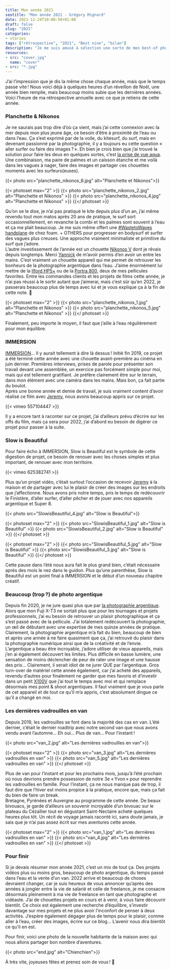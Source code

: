 ```yaml
---
title: Mon année 2021
seotitle: "Mon année 2021 - Grégory Mignard"
date: 2021-12-24T10:00:50+01:00
draft: false
slug: "2021"
categories:
- stories
tags: ["rétrospective", "2021", "Best nine", "bilan"]
description: "Je me suis amusé à sélection une sorte de mon best-of photo de l’année avec quelques moments marquants de mon année 2021."
resources:
- src: "cover.jpg"
  name: "cover"
- src: "*.jpg"
---
```


J’ai l’impression que je dis la même chose chaque année, mais que le temps passe vite ! Nous voici déjà à quelques heures d’un réveillon de Noël, une année bien remplie, mais beaucoup moins subie que les dernières années. Voici l’heure de ma rétrospective annuelle avec ce que je retiens de cette année.

### Planchette & Nikonos

Je ne saurais pas trop dire d’où ça vient, mais j’ai cette connexion avec la mer depuis mon plus jeune âge, ce besoin d’être à proximité de l’eau ou dans l’eau. Ça s’est exprimé par de la voile, du kitesurf, du surf, mais en devenant passionné par la photographie, il y a toujours eu cette question « aller surfer ou faire des images ? ». Eh bien je crois bien que j’ai trouvé la solution pour faire les deux en quelques sortes, c’est [la prise de vue aqua](https://gregorymignard.com/watershot/). Une combinaison, ma paire de palmes et un caisson étanche et me voilà dans les vagues à nager, faire des images et partager ces chouettes moments avec les surfeurs(euses).

{{< photo src="planchette_nikonos_6.jpg" alt="Planchette et Nikonos">}}

{{< photoset max="2" >}}
  {{< photo src="planchette_nikonos_2.jpg" alt="Planchette et Nikonos" >}}
  {{< photo src="planchette_nikonos_4.jpg" alt="Planchette et Nikonos" >}}
{{</ photoset >}}

Qu’on se le dise, je n’ai pas pratiqué le kite depuis plus d’un an, j’ai même revendu tout mon matos après 20 ans de pratique, le surf sort occasionnellement, en revanche la combi et les palmes sont souvent à l’eau et ça me plait beaucoup. Je me suis même offert une [#WastetoWaves handplane](https://www.foambundoran.com/wastetowaves) de chez foam. + OTHERS pour progresser en bodysurf et surfer des vagues plus creuses. Une approche vraiment minimaliste et primitive du surf que j’adore.  
L’autre investissement de l’année est un chouette [Nikonos V](https://gregorymignard.com/nikonos-v/) dont je rêvais depuis longtemps. Merci [Yannick](https://yannickschutz.com) de m’avoir permis d’en avoir un entre les mains. C’est vraiment un chouette appareil qui me permet de retrouver les bonheurs de la photographie argentique dans l’eau. J’aime énormément lui mettre de la [Ilford HP5+](https://www.digit-photo.com/ILFORD-HP5-135-400asa-36-Poses-rFNBI1574577.html?dpa_id=23) ou de la [Portra 800](https://www.digit-photo.com/KODAK-Portra-800asa-135-36Poses-rFPNK1451855.html?dpa_id=23), deux de mes pellicules favorites. Entre les commandes clients et les projets de films cette année, je n’ai pas réussi à le sortir autant que j’aimerai, mais c’est sûr qu’en 2022, je passerais beaucoup plus de temps avec lui et je vous explique ça à la fin de cette note. 🤫

{{< photoset max="2" >}}
  {{< photo src="planchette_nikonos_1.jpg" alt="Planchette et Nikonos" >}}
  {{< photo src="planchette_nikonos_5.jpg" alt="Planchette et Nikonos" >}}
{{</ photoset >}}

Finalement, peu importe le moyen, il faut que j’aille à l’eau régulièrement pour mon équilibre.

### IMMERSION

[IMMERSION](https://www.immersion-lefilm.fr)… Il y aurait tellement à dire là dessus ! Initié fin 2019, ce projet a été terminé cette année avec une chouette avant-première au cinéma en juin dernier. Premières interviews, prises de parole pour présenter son travail devant une assemblée, un exercice pas forcément simple pour moi, mais qui est tellement gratifiant. Je préfère clairement être sur le terrain, dans mon élément avec une caméra dans les mains. Mais bon, ça fait partie du boulot.  
Après une bonne année et demie de travail, je suis vraiment content d’avoir réalisé ce film avec [Jeremy](https://jeremyjanin.com), nous avons beaucoup appris sur ce projet.

<div>
{{< vimeo 557104447 >}}
</div>

Il y a encore tant à raconter sur ce projet, j’ai d’ailleurs prévu d’écrire sur les offs du film, mais ça sera pour 2022, j’ai d’abord eu besoin de digérer ce projet pour passer à la suite.

### Slow is Beautiful

Pour faire écho à IMMERSION, Slow is Beautiful est le symbole de cette digestion de projet, ce besoin de renouer avec les choses simples et plus important, de renouer avec mon territoire.

<div>
{{< vimeo 625382741 >}}
</div>

Plus qu’un projet vidéo, c’était surtout l’occasion de recevoir [Jeremy](https://jeremyjanin.com) à la maison et de partager avec lui le plaisir de créer des images sur les endroits que j’affectionne. Nous avons pris notre temps, pris le temps de redécouvrir le Finistère, d’aller surfer, d’aller pêcher et de jouer avec nos appareils argentique et Super 8.

{{< photo src="SlowisBeautiful_4.jpg" alt="Slow is Beautiful">}}

{{< photoset max="2" >}}
  {{< photo src="SlowisBeautiful_1.jpg" alt="Slow is Beautiful" >}}
  {{< photo src="SlowisBeautiful_2.jpg" alt="Slow is Beautiful" >}}
{{</ photoset >}}

{{< photoset max="2" >}}
  {{< photo src="SlowisBeautiful_5.jpg" alt="Slow is Beautiful" >}}
  {{< photo src="SlowisBeautiful_3.jpg" alt="Slow is Beautiful" >}}
{{</ photoset >}}

Cette pause dans l’été nous aura fait le plus grand bien, c’était nécessaire après des mois le nez dans le guidon. Plus qu’une parenthèse, Slow is Beautiful est un point final à IMMERSION et le début d’un nouveau chapitre créatif.

### Beaucoup (trop ?) de photo argentique

Depuis fin 2020, je ne jure quasi plus que par [la photographie argentique](https://gregorymignard.com/analog/). Alors que mon Fuji X-T3 ne sortait plus que pour les tournages et projets professionnels, j’ai eu besoin de retrouver un plaisir photographique et ça s’est passé avec de la pellicule. J’ai totalement redécouvert la photographie, un œil de débutant avec une expertise de mes quinze années de pratique. Clairement, la photographie argentique m’a fait du bien, beaucoup de bien et après une année à ne faire quasiment que ça, j’ai retrouvé du plaisir dans la photographie numérique ainsi que de la créativité et de l’envie.  
L’argentique a beau être incroyable, j’adore utiliser de vieux appareils, mais j’en ai également découvert les limites. Plus difficile en basse lumière, une sensation de moins déclencher de peur de rater une image et une hausse des prix… Clairement, il serait idiot de ne jurer QUE par l’argentique. Gros turn-over de matériel cette année également, car j’ai acheté des appareils, revendu d’autres pour finalement ne garder que mes favoris et d’investir dans un petit [X100V](https://www.digit-photo.com/FUJI-X100V-Noir-rFUJI16643000.html?dpa_id=23) que j’ai tout le temps avec moi et qui remplace désormais mes point & shoot argentiques. Il faut vraiment que je vous parle de cet appareil et de tout ce qu’il m’a appris, c’est absolument dingue ce qu’il a changé en moi.

### Les dernières vadrouilles en van

Depuis 2019, les vadrouilles se font dans la majorité des cas en van. L’été dernier, c’était le dernier roadtrip avec notre second van que nous avons vendu avant l’automne… Eh oui… Plus de van… Pour l’instant !

{{< photo src="van_2.jpg" alt="Les dernières vadrouilles en van">}}

{{< photoset max="2" >}}
  {{< photo src="van_3.jpg" alt="Les dernières vadrouilles en van" >}}
  {{< photo src="van_5.jpg" alt="Les dernières vadrouilles en van" >}}
{{</ photoset >}}

Plus de van pour l’instant et pour les prochains mois, jusqu’à l’été prochain où nous devrions prendre possession de notre 3e « Yvon » pour reprendre les vadrouilles en famille. Pour l’instant, ça ne nous manque pas de trop, il faut dire que l’hiver est moins propice à la pratique, encore que, mais ça fait du bien de faire un break.  
Bretagne, Pyrénées et Auvergne au programme de cette année. De beaux bivouacs, je garde d’ailleurs un souvenir incroyable d’un bivouac sur le plateau du Cézallier tout en dégustant Saint-Nectaire acheté quelques heures plus tôt. Un récit de voyage jamais raconté ici, sans doute jamais, je sais que je n’ai pas assez écrit sur mes aventures cette année.

{{< photoset max="2" >}}
  {{< photo src="van_1.jpg" alt="Les dernières vadrouilles en van" >}}
  {{< photo src="van_4.jpg" alt="Les dernières vadrouilles en van" >}}
{{</ photoset >}}


### Pour finir

Si je devais résumer mon année 2021, c’est un mix de tout ça. Des projets vidéos plus ou moins gros, beaucoup de photo argentique, du temps passé dans l’eau et la vente d’un van. 2022 arrive et beaucoup de choses devraient changer, car je suis heureux de vous annoncer qu’après des années à jongler entre la vie de salarié et celle de freelance, je me consacre désormais pleinement à ma vie de freelance en tant que photographe et vidéaste. J’ai de chouettes projets en cours et à venir, à vous faire découvrir bientôt. Ce choix est également une recherche d’équilibre, s’investir davantage sur mes projets et ne plus avoir l’inconfort de penser à deux activités. J’espère également dégager plus de temps pour le plaisir, comme aller à l’eau, créer des images, écrire sur ce blog… L’avenir nous dira bientôt ce qu’il en est.

Pour finir, voici une photo de la nouvelle habitante de la maison avec qui nous allons partager bon nombre d’aventures.

{{< photo src="end.jpg" alt="Chienchien">}}

À très vite, joyeuses fêtes et prenez soin de vous ! 🤙
